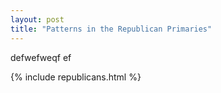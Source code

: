 ```yaml
---
layout: post
title: "Patterns in the Republican Primaries"
---
```


defwefweqf  ef

{% include republicans.html %}

